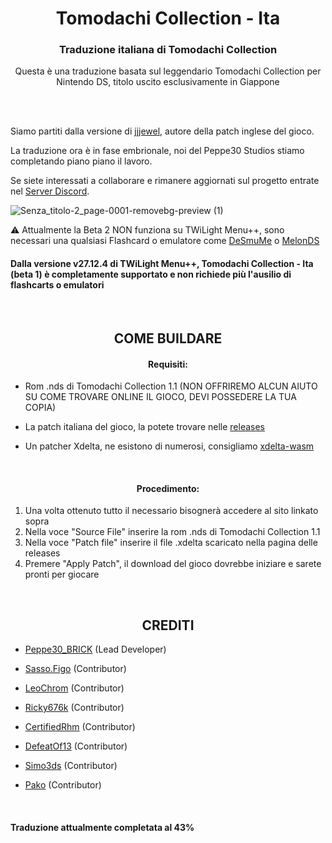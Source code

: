 <h1 align="center"> Tomodachi Collection - Ita </h1>

<h3 align="center">Traduzione italiana di Tomodachi Collection</h3>
<p align="center"> Questa è una traduzione basata sul leggendario Tomodachi Collection per Nintendo DS, titolo uscito esclusivamente in Giappone </p>

<br>
<br>

<p> Siamo partiti dalla versione di <a href="https://gbatemp.net/threads/unfinished-tomodachi-collection-english-translation-patch.357438/">jjjewel</a>, autore della patch inglese del gioco. </p>
<p> La traduzione ora è in fase embrionale, noi del Peppe30 Studios stiamo completando piano piano il lavoro. </p>
<p> Se siete interessati a collaborare e rimanere aggiornati sul progetto entrate nel <a href="https://discord.gg/p59ABtKseu">Server Discord</a>. </p>

![Senza_titolo-2_page-0001-removebg-preview (1)](https://github.com/user-attachments/assets/33f72235-d06c-4904-a493-d8af8a102e98)

 ⚠️ Attualmente la Beta 2 NON funziona su TWiLight Menu++, sono necessari una qualsiasi Flashcard o emulatore come <a href="http://desmume.org/">DeSmuMe</a> o <a href="https://melonds.kuribo64.net/">MelonDS</a> 

<h4> Dalla versione v27.12.4 di TWiLight Menu++, Tomodachi Collection - Ita (beta 1) è completamente supportato e non richiede più l'ausilio di flashcarts o emulatori </h4>

<br>

<h2 align="center"> COME BUILDARE </h2>

<h4 align="center"> Requisiti: </h4>

- Rom .nds di Tomodachi Collection 1.1 (NON OFFRIREMO ALCUN AIUTO SU COME TROVARE ONLINE IL GIOCO, DEVI POSSEDERE LA TUA COPIA)

- La patch italiana del gioco, la potete trovare nelle [releases](https://github.com/Peppe30brick/Tomodachi-Collection-Ita/releases/tag/Latest)

- Un patcher Xdelta, ne esistono di numerosi, consigliamo [xdelta-wasm](https://kotcrab.github.io/xdelta-wasm/)

<br>

<h4 align="center"> Procedimento: </h4>

1. Una volta ottenuto tutto il necessario bisognerà accedere al sito linkato sopra
2. Nella voce "Source File" inserire la rom .nds di Tomodachi Collection 1.1
3. Nella voce "Patch file" inserire il file .xdelta scaricato nella pagina delle releases
4. Premere "Apply Patch", il download del gioco dovrebbe iniziare e sarete pronti per giocare

<br>

<h2 align="center"> CREDITI </h2>

- [Peppe30_BRICK](https://github.com/Peppe30brick) (Lead Developer)

- [Sasso.Figo](https://github.com/SassoFigo) (Contributor)

- [LeoChrom](https://github.com/LeoChrom) (Contributor)

- [Ricky676k](https://github.com/ricky676k) (Contributor)

- [CertifiedRhm](https://github.com/CertifiedRhm) (Contributor)

- [DefeatOf13](https://github.com/DefeatOf13) (Contributor)

- [Simo3ds](https://github.com/Simo3ds) (Contributor)

- [Pako](https://github.com/PakoJSTL) (Contributor)

<br>

<h4> Traduzione attualmente completata al 43% </h4>
